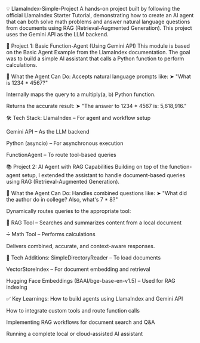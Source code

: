 💡 LlamaIndex-Simple-Project
A hands-on project built by following the official LlamaIndex Starter Tutorial, demonstrating how to create an AI agent that can both solve math problems and answer natural language questions from documents using RAG (Retrieval-Augmented Generation). This project uses the Gemini API as the LLM backend.

🚀 Project 1: Basic Function-Agent (Using Gemini API)
This module is based on the Basic Agent Example from the LlamaIndex documentation. The goal was to build a simple AI assistant that calls a Python function to perform calculations.

🔧 What the Agent Can Do:
Accepts natural language prompts like:
➤ "What is 1234 * 4567?"

Internally maps the query to a multiply(a, b) Python function.

Returns the accurate result:
➤ "The answer to 1234 * 4567 is: 5,618,916."

🛠️ Tech Stack:
LlamaIndex – For agent and workflow setup

Gemini API – As the LLM backend

Python (asyncio) – For asynchronous execution

FunctionAgent – To route tool-based queries

📚 Project 2: AI Agent with RAG Capabilities
Building on top of the function-agent setup, I extended the assistant to handle document-based queries using RAG (Retrieval-Augmented Generation).

🔧 What the Agent Can Do:
Handles combined questions like:
➤ "What did the author do in college? Also, what's 7 * 8?"

Dynamically routes queries to the appropriate tool:

🧠 RAG Tool – Searches and summarizes content from a local document

➗ Math Tool – Performs calculations

Delivers combined, accurate, and context-aware responses.

🧠 Tech Additions:
SimpleDirectoryReader – To load documents

VectorStoreIndex – For document embedding and retrieval

Hugging Face Embeddings (BAAI/bge-base-en-v1.5) – Used for RAG indexing

✅ Key Learnings:
How to build agents using LlamaIndex and Gemini API

How to integrate custom tools and route function calls

Implementing RAG workflows for document search and Q&A

Running a complete local or cloud-assisted AI assistant
